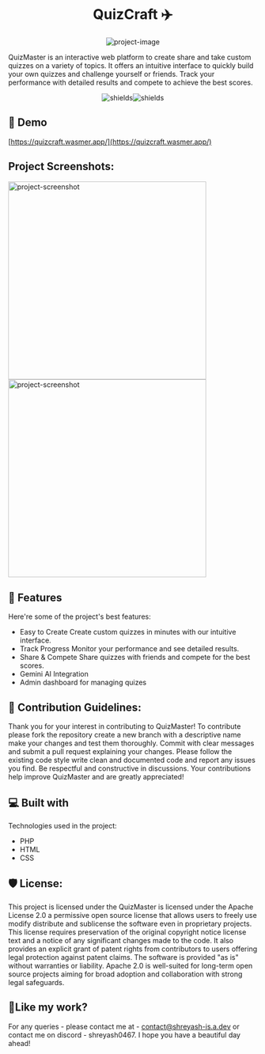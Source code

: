 <h1 align="center" id="title">QuizCraft ✈️</h1>

<p align="center"><img src="https://socialify.git.ci/ShreyashTailor/quiz-php/image?custom_description=Hello%21+This+is+be+a+quiz+website+developed+in+PHP.&amp;description=1&amp;font=Raleway&amp;forks=1&amp;issues=1&amp;language=1&amp;name=1&amp;owner=1&amp;pulls=1&amp;stargazers=1&amp;theme=Dark" alt="project-image"></p>

<p id="description">QuizMaster is an interactive web platform to create share and take custom quizzes on a variety of topics. It offers an intuitive interface to quickly build your own quizzes and challenge yourself or friends. Track your performance with detailed results and compete to achieve the best scores.</p>

<p align="center"><img src="https://img.shields.io/badge/Team_Members-Shreyash%2C_Vansh-Mann" alt="shields"><img src="https://img.shields.io/badge/And--Mann-Mann" alt="shields"></p>

<h2>🚀 Demo</h2>

[https://quizcraft.wasmer.app/](https://quizcraft.wasmer.app/)

<h2>Project Screenshots:</h2>

<img src="https://i.ibb.co/GGDGr4n/Screenshot-2025-09-29-143019.png" alt="project-screenshot" width="400" height="400/">

<img src="https://i.ibb.co/gZQ6YzQ3/image.png" alt="project-screenshot" width="400" height="400/">

  
  
<h2>🧐 Features</h2>

Here're some of the project's best features:

*   Easy to Create Create custom quizzes in minutes with our intuitive interface.
*   Track Progress Monitor your performance and see detailed results.
*   Share & Compete Share quizzes with friends and compete for the best scores.
*   Gemini AI Integration
*   Admin dashboard for managing quizes

<h2>🍰 Contribution Guidelines:</h2>

Thank you for your interest in contributing to QuizMaster! To contribute please fork the repository create a new branch with a descriptive name make your changes and test them thoroughly. Commit with clear messages and submit a pull request explaining your changes. Please follow the existing code style write clean and documented code and report any issues you find. Be respectful and constructive in discussions. Your contributions help improve QuizMaster and are greatly appreciated!

  
  
<h2>💻 Built with</h2>

Technologies used in the project:

*   PHP
*   HTML
*   CSS

<h2>🛡️ License:</h2>

This project is licensed under the QuizMaster is licensed under the Apache License 2.0 a permissive open source license that allows users to freely use modify distribute and sublicense the software even in proprietary projects. This license requires preservation of the original copyright notice license text and a notice of any significant changes made to the code. It also provides an explicit grant of patent rights from contributors to users offering legal protection against patent claims. The software is provided "as is" without warranties or liability. Apache 2.0 is well-suited for long-term open source projects aiming for broad adoption and collaboration with strong legal safeguards.

<h2>💖Like my work?</h2>

For any queries - please contact me at - contact@shreyash-is.a.dev or contact me on discord - shreyash0467. I hope you have a beautiful day ahead!
